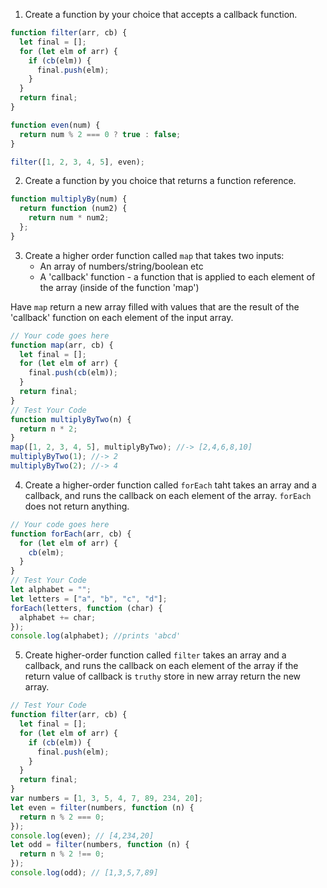 1. Create a function by your choice that accepts a callback function.

```js
function filter(arr, cb) {
  let final = [];
  for (let elm of arr) {
    if (cb(elm)) {
      final.push(elm);
    }
  }
  return final;
}

function even(num) {
  return num % 2 === 0 ? true : false;
}

filter([1, 2, 3, 4, 5], even);
```

2. Create a function by you choice that returns a function reference.

```js
function multiplyBy(num) {
  return function (num2) {
    return num * num2;
  };
}
```

3. Create a higher order function called `map` that takes two inputs:
   - An array of numbers/string/boolean etc
   - A 'callback' function - a function that is applied to each element of the array (inside of the function 'map')

Have `map` return a new array filled with values that are the result of the 'callback' function on each element of the input array.

```js
// Your code goes here
function map(arr, cb) {
  let final = [];
  for (let elm of arr) {
    final.push(cb(elm));
  }
  return final;
}
// Test Your Code
function multiplyByTwo(n) {
  return n * 2;
}
map([1, 2, 3, 4, 5], multiplyByTwo); //-> [2,4,6,8,10]
multiplyByTwo(1); //-> 2
multiplyByTwo(2); //-> 4
```

4. Create a higher-order function called `forEach` taht takes an array and a callback, and runs the callback on each element of the array. `forEach` does not return anything.

```js
// Your code goes here
function forEach(arr, cb) {
  for (let elm of arr) {
    cb(elm);
  }
}
// Test Your Code
let alphabet = "";
let letters = ["a", "b", "c", "d"];
forEach(letters, function (char) {
  alphabet += char;
});
console.log(alphabet); //prints 'abcd'
```

5. Create higher-order function called `filter` takes an array and a callback, and runs the callback on each element of the array if the return value of callback is `truthy` store in new array return the new array.

```js
// Test Your Code
function filter(arr, cb) {
  let final = [];
  for (let elm of arr) {
    if (cb(elm)) {
      final.push(elm);
    }
  }
  return final;
}
var numbers = [1, 3, 5, 4, 7, 89, 234, 20];
let even = filter(numbers, function (n) {
  return n % 2 === 0;
});
console.log(even); // [4,234,20]
let odd = filter(numbers, function (n) {
  return n % 2 !== 0;
});
console.log(odd); // [1,3,5,7,89]
```
